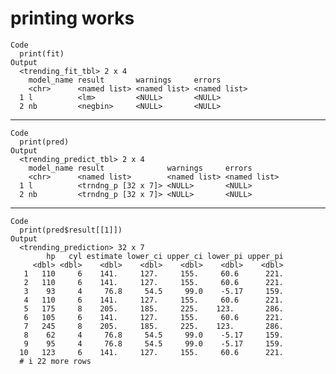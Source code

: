 # printing works

    Code
      print(fit)
    Output
      <trending_fit_tbl> 2 x 4
        model_name result       warnings     errors      
        <chr>      <named list> <named list> <named list>
      1 l          <lm>         <NULL>       <NULL>      
      2 nb         <negbin>     <NULL>       <NULL>      

---

    Code
      print(pred)
    Output
      <trending_predict_tbl> 2 x 4
        model_name result              warnings     errors      
        <chr>      <named list>        <named list> <named list>
      1 l          <trndng_p [32 x 7]> <NULL>       <NULL>      
      2 nb         <trndng_p [32 x 7]> <NULL>       <NULL>      

---

    Code
      print(pred$result[[1]])
    Output
      <trending_prediction> 32 x 7
            hp   cyl estimate lower_ci upper_ci lower_pi upper_pi
         <dbl> <dbl>    <dbl>    <dbl>    <dbl>    <dbl>    <dbl>
       1   110     6    141.     127.     155.     60.6      221.
       2   110     6    141.     127.     155.     60.6      221.
       3    93     4     76.8     54.5     99.0    -5.17     159.
       4   110     6    141.     127.     155.     60.6      221.
       5   175     8    205.     185.     225.    123.       286.
       6   105     6    141.     127.     155.     60.6      221.
       7   245     8    205.     185.     225.    123.       286.
       8    62     4     76.8     54.5     99.0    -5.17     159.
       9    95     4     76.8     54.5     99.0    -5.17     159.
      10   123     6    141.     127.     155.     60.6      221.
      # i 22 more rows

